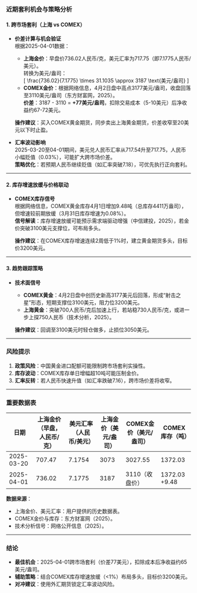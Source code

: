 

### 近期套利机会与策略分析

#### 1. **跨市场套利（上海 vs COMEX）**
- **价差计算与机会验证**  
  根据2025-04-01数据：  
  - **上海金价**：早盘价736.02人民币/克，美元汇率为717.75（即7.1775人民币/美元）。  
    转换为美元/盎司：  
    \[
    \frac{736.02}{7.1775} \times 31.1035 \approx 3187 \text{美元/盎司}
    \]  
  - **COMEX金价**：根据网络信息，4月2日盘中高点3177美元/盎司，收盘回落至3110美元/盎司（东方财富网，2025）。  
    **价差**：3187 - 3110 = **+77美元/盎司**，扣除交易成本（5-10美元）后净收益约67-72美元。  

  **操作建议**：买入COMEX黄金期货，同步卖出上海黄金期货，价差收窄至20美元以下时止盈。

- **汇率波动影响**  
  2025-03-20至04-01期间，美元兑人民币汇率从717.54升至717.75，人民币小幅贬值（0.03%），可能扩大跨市场价差。  
  **策略优化**：若预期人民币继续贬值（如汇率突破7.18），可优先执行正向套利。

---

#### 2. **库存增速放缓与价格联动**
- **COMEX库存信号**  
  根据网络信息，COMEX黄金库存4月1日增加9.48吨（总库存4411万盎司），但增速较前期放缓（3月31日库存增速为0.08%）。  
  **信号解读**：库存增速放缓可能预示需求端驱动增强（中信建投，2025），若金价突破3100美元支撑位，可布局多头。  

  **操作建议**：在COMEX库存增速连续2周低于1%时，建立黄金期货多头，目标价3200美元。

---

#### 3. **趋势跟踪策略**
- **技术面信号**  
  - **COMEX黄金**：4月2日盘中创历史新高3177美元后回落，形成“射击之星”形态，短期支撑位3100美元，阻力位3200美元。  
  - **上海黄金**：突破700人民币/克后加速上行，若站稳730人民币/克，或进一步上探750人民币（技术分析，2025）。  

  **操作建议**：回调至3100美元时轻仓做多，止损位3050美元。

---

### 风险提示
1. **政策风险**：中国黄金进口配额可能限制跨市场套利实操性。  
2. **库存波动**：COMEX库存单日增幅超10吨可能压制金价。  
3. **汇率反转**：若人民币快速升值（如汇率跌破7.16），跨市场价差将收窄。

---

### 重要数据表
| 日期       | 上海金价（早盘，人民币/克） | 美元汇率（人民币/美元） | 上海金价（美元/盎司） | COMEX金价（美元/盎司） | COMEX库存（吨） |
|------------|------------------------------|-------------------------|-------------------------|--------------------------|------------------|
| 2025-03-20 | 707.47                       | 7.1754                  | 3073                    | 3027.55                 | 1372.03          |
| 2025-04-01 | 736.02                       | 7.1775                  | 3187                    | 3110（收盘价）          | 1372.03 +9.48    |

**数据来源**：  
- 上海金价、美元汇率：用户提供的历史数据表。  
- COMEX金价与库存：东方财富网（2025）。  
- 技术分析信号：网络公开信息（2025）。  

---

### 结论
- **最佳机会**：2025-04-01跨市场套利（价差77美元），扣除成本后净收益约65美元/盎司。  
- **辅助策略**：结合COMEX库存增速放缓（<1%）布局多头，目标价3200美元。  
- **对冲建议**：使用外汇期货锁定汇率波动风险。
